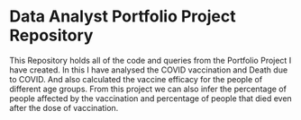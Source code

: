 # Data Analyst Portfolio Project Repository

This Repository holds all of the code and queries from the Portfolio Project I have created.
In this I have analysed the COVID vaccination and Death due to COVID. And also calculated the vaccine efficacy for the people of different age groups.
From this project we can also infer the percentage of people affected by the vaccination and percentage of people that died even after the dose of vaccination.
 

